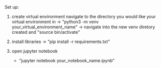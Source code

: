 Set up:

1. create virtual environment 
    navigate to the directory you would like your virtual environment in
 -> "python3 -m venv your_virtual_environment_name"
 -> navigate into the new venv diretory created and "source bin/activate"

2. install libraries
 -> "pip install -r requirements.txt"

3. open jupyter notebook
    - "jupyter notebook your_notebook_name.ipynb"
